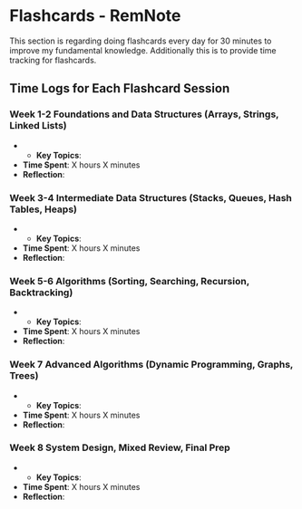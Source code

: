 # Flashcards - RemNote

This section is regarding doing flashcards every day for 30 minutes to improve my fundamental knowledge. Additionally this is to provide time tracking for flashcards.

## Time Logs for Each Flashcard Session

### Week 1-2 Foundations and Data Structures (Arrays, Strings, Linked Lists)
- - **Key Topics**: 
- **Time Spent**: X hours X minutes
- **Reflection**: 

### Week 3-4 Intermediate Data Structures (Stacks, Queues, Hash Tables, Heaps)
- - **Key Topics**: 
- **Time Spent**: X hours X minutes
- **Reflection**: 

### Week 5-6 Algorithms (Sorting, Searching, Recursion, Backtracking)
- - **Key Topics**: 
- **Time Spent**: X hours X minutes
- **Reflection**: 

### Week 7 Advanced Algorithms (Dynamic Programming, Graphs, Trees)
- - **Key Topics**: 
- **Time Spent**: X hours X minutes
- **Reflection**: 

### Week 8 System Design, Mixed Review, Final Prep
- - **Key Topics**: 
- **Time Spent**: X hours X minutes
- **Reflection**: 